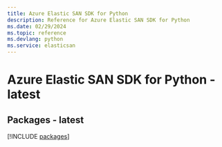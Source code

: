 ```yaml
---
title: Azure Elastic SAN SDK for Python
description: Reference for Azure Elastic SAN SDK for Python
ms.date: 02/29/2024
ms.topic: reference
ms.devlang: python
ms.service: elasticsan
---
```

# Azure Elastic SAN SDK for Python - latest
## Packages - latest
[!INCLUDE [packages](elastic-san-index.md)]